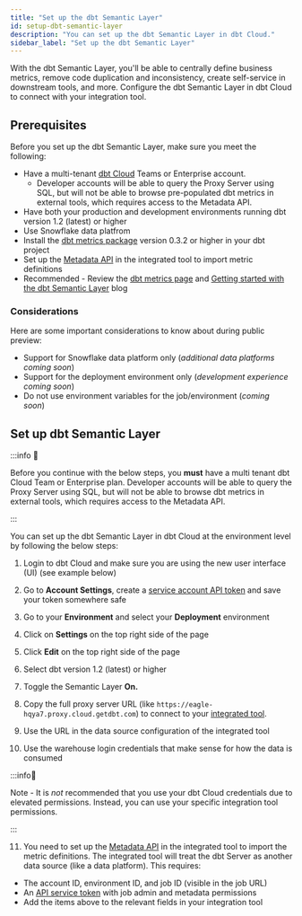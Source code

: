 ```yaml
---
title: "Set up the dbt Semantic Layer"
id: setup-dbt-semantic-layer
description: "You can set up the dbt Semantic Layer in dbt Cloud."
sidebar_label: "Set up the dbt Semantic Layer"
---
```


With the dbt Semantic Layer, you'll be able to centrally define business metrics, remove code duplication and inconsistency, create self-service in downstream tools, and more. Configure the dbt Semantic Layer in dbt Cloud to connect with your integration tool. 

## Prerequisites

Before you set up the dbt Semantic Layer, make sure you meet the following:

- Have a multi-tenant [dbt Cloud](https://cloud.getdbt.com/) Teams or Enterprise account. 
   * Developer accounts will be able to query the Proxy Server using SQL, but will not be able to browse pre-populated dbt metrics in external tools, which requires access to the Metadata API.
- Have both your production and development environments running dbt version 1.2 (latest) or higher
- Use Snowflake data platfrom 
- Install the [dbt metrics package](https://hub.getdbt.com/dbt-labs/metrics/latest/) version 0.3.2 or higher in your dbt project
- Set up the [Metadata API](/docs/dbt-cloud/dbt-cloud-api/metadata/metadata-overview) in the integrated tool to import metric definitions
- Recommended - Review the [dbt metrics page](/docs/building-a-dbt-project/metrics) and [Getting started with the dbt Semantic Layer](https://docs.getdbt.com/blog/getting-started-with-the-dbt-semantic-layer) blog

### Considerations

Here are some important considerations to know about during public preview:

- Support for Snowflake data platform only (_additional data platforms coming soon_)
- Support for the deployment environment only (_development experience coming soon_)
- Do not use environment variables for the job/environment (_coming soon_)

## Set up dbt Semantic Layer

:::info 📌

Before you continue with the below steps, you **must** have a multi tenant dbt Cloud Team or Enterprise plan. Developer accounts will be able to query the Proxy Server using SQL, but will not be able to browse dbt metrics in external tools, which requires access to the Metadata API.

:::

You can set up the dbt Semantic Layer in dbt Cloud at the environment level by following the below steps:

1. Login to dbt Cloud and make sure you are using the new user interface (UI) (see example below)

2. Go to **Account Settings**, create a [service account API token](/docs/dbt-cloud/dbt-cloud-api/service-tokens) and save your token somewhere safe

3. Go to your **Environment** and select your **Deployment** environment

4. Click on **Settings** on the top right side of the page

5. Click **Edit** on the top right side of the page

6. Select dbt version 1.2 (latest) or higher

7. Toggle the Semantic Layer **On.**

8. Copy the full proxy server URL (like `https://eagle-hqya7.proxy.cloud.getdbt.com`) to connect to your [integrated tool](https://www.getdbt.com/product/semantic-layer-integrations). 

9. Use the URL in the data source configuration of the integrated tool

10. Use the warehouse login credentials that make sense for how the data is consumed

:::info📌 

Note  - It is *not* recommended that you use your dbt Cloud credentials due to elevated permissions. Instead, you can use your specific integration tool permissions.

:::

11. You need to set up the [Metadata API](/docs/dbt-cloud/dbt-cloud-api/metadata/metadata-overview) in the integrated tool to import the metric definitions. The integrated tool will treat the dbt Server as another data source (like a data platform). This requires:

- The account ID, environment ID, and job ID (visible in the job URL)
- An [API service token](/docs/dbt-cloud/dbt-cloud-api/service-tokens) with job admin and metadata permissions
- Add the items above to the relevant fields in your integration tool

<Lightbox src="/img/docs/dbt-cloud/semantic-layer/configure-sl.png" title="Set up dbt Semantic Layer in dbt Cloud" />
